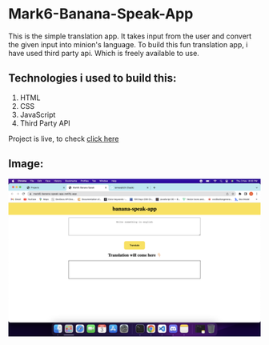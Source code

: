 # Mark6-Banana-Speak-App

This is the simple translation app. It takes input from the user and convert the given input into minion's language. To build this fun translation app, i have used third party api. Which is freely available to use.

## Technologies i used to build this:

1. HTML
2. CSS
3. JavaScript
4. Third Party API

Project is live, to check [click here](https://mark6-banana-speak-app.netlify.app/ "Banana-Speak")

## Image:

![Banana-Speak-App](ScreenShot.png)
